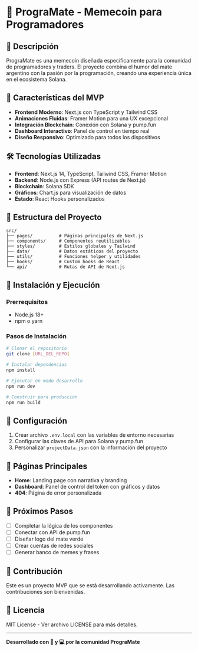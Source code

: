 # 🧉 PrograMate - Memecoin para Programadores

## 📖 Descripción
PrograMate es una memecoin diseñada específicamente para la comunidad de programadores y traders. El proyecto combina el humor del mate argentino con la pasión por la programación, creando una experiencia única en el ecosistema Solana.

## 🚀 Características del MVP
- **Frontend Moderno**: Next.js con TypeScript y Tailwind CSS
- **Animaciones Fluidas**: Framer Motion para una UX excepcional
- **Integración Blockchain**: Conexión con Solana y pump.fun
- **Dashboard Interactivo**: Panel de control en tiempo real
- **Diseño Responsivo**: Optimizado para todos los dispositivos

## 🛠️ Tecnologías Utilizadas
- **Frontend**: Next.js 14, TypeScript, Tailwind CSS, Framer Motion
- **Backend**: Node.js con Express (API routes de Next.js)
- **Blockchain**: Solana SDK
- **Gráficos**: Chart.js para visualización de datos
- **Estado**: React Hooks personalizados

## 📁 Estructura del Proyecto
```
src/
├── pages/          # Páginas principales de Next.js
├── components/     # Componentes reutilizables
├── styles/         # Estilos globales y Tailwind
├── data/           # Datos estáticos del proyecto
├── utils/          # Funciones helper y utilidades
├── hooks/          # Custom hooks de React
└── api/            # Rutas de API de Next.js
```

## 🚀 Instalación y Ejecución

### Prerrequisitos
- Node.js 18+ 
- npm o yarn

### Pasos de Instalación
```bash
# Clonar el repositorio
git clone [URL_DEL_REPO]

# Instalar dependencias
npm install

# Ejecutar en modo desarrollo
npm run dev

# Construir para producción
npm run build
```

## 🔧 Configuración
1. Crear archivo `.env.local` con las variables de entorno necesarias
2. Configurar las claves de API para Solana y pump.fun
3. Personalizar `projectData.json` con la información del proyecto

## 📱 Páginas Principales
- **Home**: Landing page con narrativa y branding
- **Dashboard**: Panel de control del token con gráficos y datos
- **404**: Página de error personalizada

## 🎯 Próximos Pasos
- [ ] Completar la lógica de los componentes
- [ ] Conectar con API de pump.fun
- [ ] Diseñar logo del mate verde
- [ ] Crear cuentas de redes sociales
- [ ] Generar banco de memes y frases

## 🤝 Contribución
Este es un proyecto MVP que se está desarrollando activamente. Las contribuciones son bienvenidas.

## 📄 Licencia
MIT License - Ver archivo LICENSE para más detalles.

---
**Desarrollado con 🧉 y 💻 por la comunidad PrograMate**
